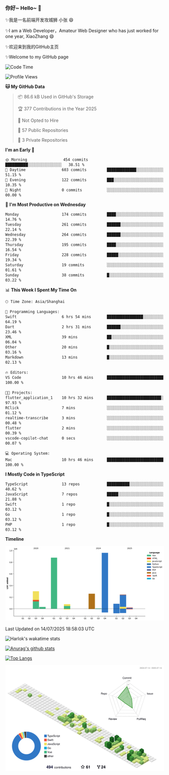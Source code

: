### 你好~ Hello~ 👋

✨我是一名前端开发攻城狮 小张 😄

✨I am a Web Developer，Amateur Web Designer who has just worked for one year, XiaoZhang 😄

✨欢迎来到我的GitHub主页

✨Welcome to my GitHub page
<!--
**7148505/7148505** is a ✨ _special_ ✨ repository because its `README.md` (this file) appears on your GitHub profile.

Here are some ideas to get you started:

- 🔭 I’m currently working on ...
- 🌱 I’m currently learning ...
- 👯 I’m looking to collaborate on ...
- 🤔 I’m looking for help with ...
- 💬 Ask me about ...
- 📫 How to reach me: ...
- 😄 Pronouns: ...
- ⚡ Fun fact: ...
-->

<!--START_SECTION:waka-->
![Code Time](http://img.shields.io/badge/Code%20Time-2%2C765%20hrs%204%20mins-blue)

![Profile Views](http://img.shields.io/badge/Profile%20Views-1-blue)

**🐱 My GitHub Data** 

> 📦 86.6 kB Used in GitHub's Storage 
 > 
> 🏆 377 Contributions in the Year 2025
 > 
> 🚫 Not Opted to Hire
 > 
> 📜 57 Public Repositories 
 > 
> 🔑 3 Private Repositories 
 > 
**I'm an Early 🐤** 

```text
🌞 Morning                454 commits         ██████████░░░░░░░░░░░░░░░   38.51 % 
🌆 Daytime                603 commits         █████████████░░░░░░░░░░░░   51.15 % 
🌃 Evening                122 commits         ███░░░░░░░░░░░░░░░░░░░░░░   10.35 % 
🌙 Night                  0 commits           ░░░░░░░░░░░░░░░░░░░░░░░░░   00.00 % 
```
📅 **I'm Most Productive on Wednesday** 

```text
Monday                   174 commits         ████░░░░░░░░░░░░░░░░░░░░░   14.76 % 
Tuesday                  261 commits         ██████░░░░░░░░░░░░░░░░░░░   22.14 % 
Wednesday                264 commits         ██████░░░░░░░░░░░░░░░░░░░   22.39 % 
Thursday                 195 commits         ████░░░░░░░░░░░░░░░░░░░░░   16.54 % 
Friday                   228 commits         █████░░░░░░░░░░░░░░░░░░░░   19.34 % 
Saturday                 19 commits          ░░░░░░░░░░░░░░░░░░░░░░░░░   01.61 % 
Sunday                   38 commits          █░░░░░░░░░░░░░░░░░░░░░░░░   03.22 % 
```


📊 **This Week I Spent My Time On** 

```text
🕑︎ Time Zone: Asia/Shanghai

💬 Programming Languages: 
Swift                    6 hrs 54 mins       ████████████████░░░░░░░░░   64.19 % 
Dart                     2 hrs 31 mins       ██████░░░░░░░░░░░░░░░░░░░   23.46 % 
XML                      39 mins             ██░░░░░░░░░░░░░░░░░░░░░░░   06.04 % 
Other                    20 mins             █░░░░░░░░░░░░░░░░░░░░░░░░   03.16 % 
Markdown                 13 mins             █░░░░░░░░░░░░░░░░░░░░░░░░   02.13 % 

🔥 Editors: 
VS Code                  10 hrs 46 mins      █████████████████████████   100.00 % 

🐱‍💻 Projects: 
flutter_application_1    10 hrs 32 mins      ████████████████████████░   97.93 % 
RClick                   7 mins              ░░░░░░░░░░░░░░░░░░░░░░░░░   01.12 % 
realtime-transcribe      3 mins              ░░░░░░░░░░░░░░░░░░░░░░░░░   00.48 % 
flutter                  2 mins              ░░░░░░░░░░░░░░░░░░░░░░░░░   00.39 % 
vscode-copilot-chat      0 secs              ░░░░░░░░░░░░░░░░░░░░░░░░░   00.07 % 

💻 Operating System: 
Mac                      10 hrs 46 mins      █████████████████████████   100.00 % 
```

**I Mostly Code in TypeScript** 

```text
TypeScript               13 repos            ██████████░░░░░░░░░░░░░░░   40.62 % 
JavaScript               7 repos             █████░░░░░░░░░░░░░░░░░░░░   21.88 % 
Swift                    1 repo              █░░░░░░░░░░░░░░░░░░░░░░░░   03.12 % 
Go                       1 repo              █░░░░░░░░░░░░░░░░░░░░░░░░   03.12 % 
PHP                      1 repo              █░░░░░░░░░░░░░░░░░░░░░░░░   03.12 % 
```



**Timeline**

![Lines of Code chart](https://raw.githubusercontent.com/littleCareless/littleCareless/master/assets/bar_graph.png)


 Last Updated on 14/07/2025 18:58:03 UTC
<!--END_SECTION:waka-->
![Harlok's wakatime stats](https://github-readme-stats.vercel.app/api/wakatime?username=littleCareless)

[![Anurag's github stats](https://github-readme-stats.vercel.app/api?username=littleCareless)](https://github.com/anuraghazra/github-readme-stats)

[![Top Langs](https://github-readme-stats.vercel.app/api/top-langs/?username=littleCareless&layout=compact)](https://github.com/anuraghazra/github-readme-stats)

![](./profile-3d-contrib/profile-green-animate.svg)
